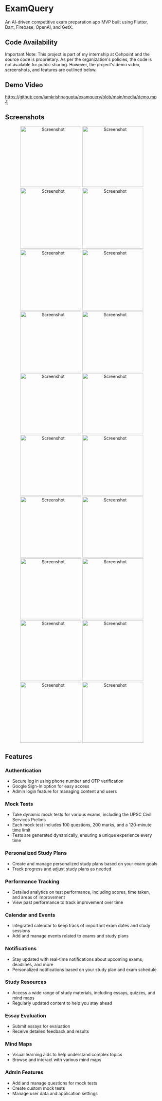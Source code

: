 # ExamQuery

An AI-driven competitive exam preparation app MVP built using Flutter, Dart, Firebase, OpenAI, and GetX.

## Code Availability

Important Note: This project is part of my internship at Cehpoint and the source code is proprietary. As per the organization's policies, the code is not available for public sharing. However, the project's demo video, screenshots, and features are outlined below.

## Demo Video

https://github.com/iamkrishnagupta/examquery/blob/main/media/demo.mp4

## Screenshots

<div> 
<div align="center">
    <img src="media/flutter_01.png" width="200" alt="Screenshot"/>
    <img src="media/flutter_03.png" width="200" alt="Screenshot"/>
    <img src="media/flutter_04.png" width="200" alt="Screenshot"/>
    <img src="media/flutter_05.png" width="200" alt="Screenshot"/>

</div>
<div align="center">
    <img src="media/flutter_06.png" width="200" alt="Screenshot"/>
    <img src="media/flutter_07.png" width="200" alt="Screenshot"/>
    <img src="media/flutter_08.png" width="200" alt="Screenshot"/>
    <img src="media/flutter_09.png" width="200" alt="Screenshot"/>

</div>
<div align="center">
    <img src="media/flutter_11.png" width="200" alt="Screenshot"/>
    <img src="media/flutter_12.png" width="200" alt="Screenshot"/>
    <img src="media/flutter_13.png" width="200" alt="Screenshot"/>
    <img src="media/flutter_14.png" width="200" alt="Screenshot"/>

<div align="center">
    <img src="media/flutter_15.png" width="200" alt="Screenshot"/>
    <img src="media/flutter_16.png" width="200" alt="Screenshot"/>
    <img src="media/flutter_17.png" width="200" alt="Screenshot"/>
    <img src="media/flutter_18.png" width="200" alt="Screenshot"/>
</div>

<div align="center">
    <img src="media/flutter_20.png" width="200" alt="Screenshot"/>
    <img src="media/flutter_21.png" width="200" alt="Screenshot"/>
    <img src="media/flutter_22.png" width="200" alt="Screenshot"/>
    <img src="media/flutter_23.png" width="200" alt="Screenshot"/>
</div>
</div>

## Features

### Authentication

- Secure log in using phone number and OTP verification
- Google Sign-In option for easy access
- Admin login feature for managing content and users

### Mock Tests

- Take dynamic mock tests for various exams, including the UPSC Civil Services Prelims
- Each mock test includes 100 questions, 200 marks, and a 120-minute time limit
- Tests are generated dynamically, ensuring a unique experience every time

### Personalized Study Plans

- Create and manage personalized study plans based on your exam goals
- Track progress and adjust study plans as needed

### Performance Tracking

- Detailed analytics on test performance, including scores, time taken, and areas of improvement
- View past performance to track improvement over time

### Calendar and Events

- Integrated calendar to keep track of important exam dates and study sessions
- Add and manage events related to exams and study plans

### Notifications

- Stay updated with real-time notifications about upcoming exams, deadlines, and more
- Personalized notifications based on your study plan and exam schedule

### Study Resources

- Access a wide range of study materials, including essays, quizzes, and mind maps
- Regularly updated content to help you stay ahead

### Essay Evaluation

- Submit essays for evaluation
- Receive detailed feedback and results

### Mind Maps

- Visual learning aids to help understand complex topics
- Browse and interact with various mind maps

### Admin Features

- Add and manage questions for mock tests
- Create custom mock tests
- Manage user data and application settings
